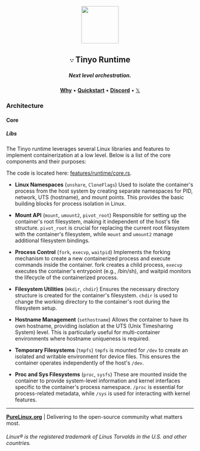 <div align="center">
  <img width="100" height="100" src="https://avatars.githubusercontent.com/u/190339082">
  <h2>𐬺 Tinyo Runtime</h2>
  <h5>Next level orchestration.</h5>
  <p align="center">
    <a href="https://github.com/pure-linux/tinyo#vision"><b>Why</b></a> •
    <a href="https://github.com/pure-linux/tinyo#quickstart"><b>Quickstart</b></a> •
    <a href="https://discord.gg/ERKBk6ArnQ" target="_blank"><b>Discord</b></a> •
    <a href="https://x.com/PureLinux" target="_blank">𝕏</a>
  </p>
</div>

### Architecture

#### Core

##### Libs

The Tinyo runtime leverages several Linux libraries and features to implement containerization at a low level. Below is a list of the core components and their purposes:

The code is located here: [features/runtime/core.rs][src-features-runtime-core.rs].

- **Linux Namespaces** (`unshare`, `CloneFlags`)
Used to isolate the container's process from the host system by creating separate namespaces for PID, network, UTS (hostname), and mount points. This provides the basic building blocks for process isolation in Linux.

- **Mount API** (`mount`, `umount2`, `pivot_root`)
Responsible for setting up the container's root filesystem, making it independent of the host's file structure. `pivot_root` is crucial for replacing the current root filesystem with the container's filesystem, while `mount` and `umount2` manage additional filesystem bindings.

- **Process Control** (`fork`, `execvp`, `waitpid`)
Implements the forking mechanism to create a new containerized process and execute commands inside the container. fork creates a child process, `execvp` executes the container's entrypoint (e.g., /bin/sh), and waitpid monitors the lifecycle of the containerized process.

- **Filesystem Utilities** (`mkdir`, `chdir`)
Ensures the necessary directory structure is created for the container's filesystem. `chdir` is used to change the working directory to the container's root during the filesystem setup.

- **Hostname Management** (`sethostname`)
Allows the container to have its own hostname, providing isolation at the UTS (Unix Timesharing System) level. This is particularly useful for multi-container environments where hostname uniqueness is required.

- **Temporary Filesystems** (`tmpfs`)
`tmpfs` is mounted for `/dev` to create an isolated and writable environment for device files. This ensures the container operates independently of the host's `/dev`.

- **Proc and Sys Filesystems** (`proc`, `sysfs`)
These are mounted inside the container to provide system-level information and kernel interfaces specific to the container's process namespace. `/proc` is essential for process-related metadata, while `/sys` is used for interacting with kernel features.

[src-features-runtime-core.rs]: /src/features/runtime/core.rs

---

**[PureLinux.org][purelinux.org]** | Delivering to the open-source community what matters most.

###### Linux® is the registered trademark of Linus Torvalds in the U.S. and other countries.

[purelinux.org]: https://purelinux.org